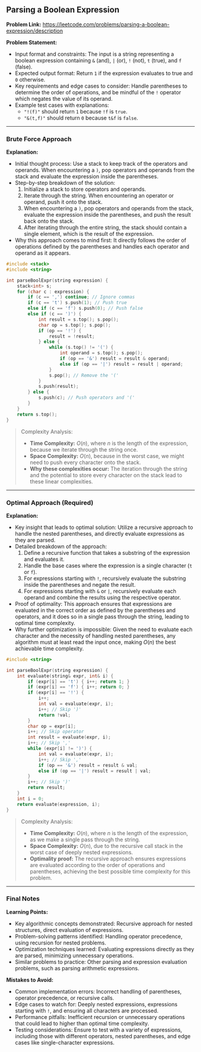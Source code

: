 ## Parsing a Boolean Expression
**Problem Link:** https://leetcode.com/problems/parsing-a-boolean-expression/description

**Problem Statement:**
- Input format and constraints: The input is a string representing a boolean expression containing `&` (and), `|` (or), `!` (not), `t` (true), and `f` (false).
- Expected output format: Return `1` if the expression evaluates to true and `0` otherwise.
- Key requirements and edge cases to consider: Handle parentheses to determine the order of operations, and be mindful of the `!` operator which negates the value of its operand.
- Example test cases with explanations:
  - `"!(f)"` should return `1` because `!f` is `true`.
  - `"&(t,f)"` should return `0` because `t&f` is `false`.

---

### Brute Force Approach
**Explanation:**
- Initial thought process: Use a stack to keep track of the operators and operands. When encountering a `)`, pop operators and operands from the stack and evaluate the expression inside the parentheses.
- Step-by-step breakdown of the solution:
  1. Initialize a stack to store operators and operands.
  2. Iterate through the string. When encountering an operator or operand, push it onto the stack.
  3. When encountering a `)`, pop operators and operands from the stack, evaluate the expression inside the parentheses, and push the result back onto the stack.
  4. After iterating through the entire string, the stack should contain a single element, which is the result of the expression.
- Why this approach comes to mind first: It directly follows the order of operations defined by the parentheses and handles each operator and operand as it appears.

```cpp
#include <stack>
#include <string>

int parseBoolExpr(string expression) {
    stack<int> s;
    for (char c : expression) {
        if (c == ',') continue; // Ignore commas
        if (c == 't') s.push(1); // Push true
        else if (c == 'f') s.push(0); // Push false
        else if (c == ')') {
            int result = s.top(); s.pop();
            char op = s.top(); s.pop();
            if (op == '!') {
                result = !result;
            } else {
                while (s.top() != '(') {
                    int operand = s.top(); s.pop();
                    if (op == '&') result = result & operand;
                    else if (op == '|') result = result | operand;
                }
                s.pop(); // Remove the '('
            }
            s.push(result);
        } else {
            s.push(c); // Push operators and '('
        }
    }
    return s.top();
}
```

> Complexity Analysis:
> - **Time Complexity:** $O(n)$, where $n$ is the length of the expression, because we iterate through the string once.
> - **Space Complexity:** $O(n)$, because in the worst case, we might need to push every character onto the stack.
> - **Why these complexities occur:** The iteration through the string and the potential to store every character on the stack lead to these linear complexities.

---

### Optimal Approach (Required)
**Explanation:**
- Key insight that leads to optimal solution: Utilize a recursive approach to handle the nested parentheses, and directly evaluate expressions as they are parsed.
- Detailed breakdown of the approach:
  1. Define a recursive function that takes a substring of the expression and evaluates it.
  2. Handle the base cases where the expression is a single character (`t` or `f`).
  3. For expressions starting with `!`, recursively evaluate the substring inside the parentheses and negate the result.
  4. For expressions starting with `&` or `|`, recursively evaluate each operand and combine the results using the respective operator.
- Proof of optimality: This approach ensures that expressions are evaluated in the correct order as defined by the parentheses and operators, and it does so in a single pass through the string, leading to optimal time complexity.
- Why further optimization is impossible: Given the need to evaluate each character and the necessity of handling nested parentheses, any algorithm must at least read the input once, making $O(n)$ the best achievable time complexity.

```cpp
#include <string>

int parseBoolExpr(string expression) {
    int evaluate(string& expr, int& i) {
        if (expr[i] == 't') { i++; return 1; }
        if (expr[i] == 'f') { i++; return 0; }
        if (expr[i] == '!') {
            i++;
            int val = evaluate(expr, i);
            i++; // Skip ')'
            return !val;
        }
        char op = expr[i];
        i++; // Skip operator
        int result = evaluate(expr, i);
        i++; // Skip ','
        while (expr[i] != ')') {
            int val = evaluate(expr, i);
            i++; // Skip ','
            if (op == '&') result = result & val;
            else if (op == '|') result = result | val;
        }
        i++; // Skip ')'
        return result;
    }
    int i = 0;
    return evaluate(expression, i);
}
```

> Complexity Analysis:
> - **Time Complexity:** $O(n)$, where $n$ is the length of the expression, as we make a single pass through the string.
> - **Space Complexity:** $O(n)$, due to the recursive call stack in the worst case of deeply nested expressions.
> - **Optimality proof:** The recursive approach ensures expressions are evaluated according to the order of operations and parentheses, achieving the best possible time complexity for this problem.

---

### Final Notes

**Learning Points:**
- Key algorithmic concepts demonstrated: Recursive approach for nested structures, direct evaluation of expressions.
- Problem-solving patterns identified: Handling operator precedence, using recursion for nested problems.
- Optimization techniques learned: Evaluating expressions directly as they are parsed, minimizing unnecessary operations.
- Similar problems to practice: Other parsing and expression evaluation problems, such as parsing arithmetic expressions.

**Mistakes to Avoid:**
- Common implementation errors: Incorrect handling of parentheses, operator precedence, or recursive calls.
- Edge cases to watch for: Deeply nested expressions, expressions starting with `!`, and ensuring all characters are processed.
- Performance pitfalls: Inefficient recursion or unnecessary operations that could lead to higher than optimal time complexity.
- Testing considerations: Ensure to test with a variety of expressions, including those with different operators, nested parentheses, and edge cases like single-character expressions.